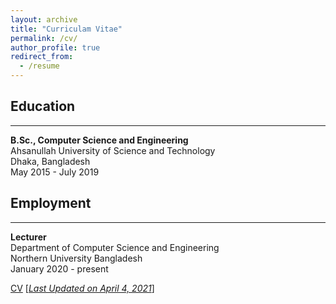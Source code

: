 ```yaml
---
layout: archive
title: "Curriculam Vitae"
permalink: /cv/
author_profile: true
redirect_from:
  - /resume
---
```


## Education 
-------------
<b>B.Sc., Computer Science and Engineering</b><br />
Ahsanullah University of Science and Technology<br />
Dhaka, Bangladesh<br />
May 2015 - July 2019

## Employment 
-------------
<b>Lecturer</b><br />
Department of Computer Science and Engineering <br/>
Northern University Bangladesh<br />
January 2020 - present<br/>

[CV](https://arf111.github.io/files/CV_K_M_Arefeen_Sultan.pdf) [<ins>*Last Updated on April 4, 2021*</ins>]